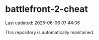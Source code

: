 # battlefront-2-cheat

Last updated: 2025-06-06 07:44:06

This repository is automatically maintained.
